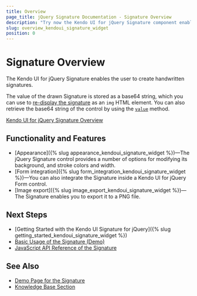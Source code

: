 ```yaml
---
title: Overview
page_title: jQuery Signature Documentation - Signature Overview
description: "Try now the Kendo UI for jQuery Signature component enabling the user to create handwritten signatures and providing image export, form integration, and a set of styling options."
slug: overview_kendoui_signature_widget
position: 0
---
```


# Signature Overview

The Kendo UI for jQuery Signature enables the user to create handwritten signatures.

The value of the drawn Signature is stored as a base64 string, which you can use to [re-display the signature](https://www.w3docs.com/snippets/html/how-to-display-base64-images-in-html.html) as an `img` HTML element. You can also retrieve the base64 string of the control by using the [`value`](/api/javascript/ui/signature/methods/value) method.

[Kendo UI for jQuery Signature Overview](images/signature-overview.png)

## Functionality and Features

* [Appearance]({% slug appearance_kendoui_signature_widget %})&mdash;The jQuery Signature control provides a number of options for modifying its background, and stroke colors and width.
* [Form integration]({% slug form_integration_kendoui_signature_widget %})&mdash;You can also integrate the Signature inside a Kendo UI for jQuery Form control.
* [Image export]({% slug image_export_kendoui_signature_widget %})&mdash;The Signature enables you to export it to a PNG file.

## Next Steps 

* [Getting Started with the Kendo UI Signature for jQuery]({% slug getting_started_kendoui_signature_widget %})
* [Basic Usage of the Signature (Demo)](https://demos.telerik.com/kendo-ui/signature/index)
* [JavaScript API Reference of the Signature](/api/javascript/ui/signature)

## See Also

* [Demo Page for the Signature](https://demos.telerik.com/kendo-ui/signature/index)
* [Knowledge Base Section](/knowledge-base)